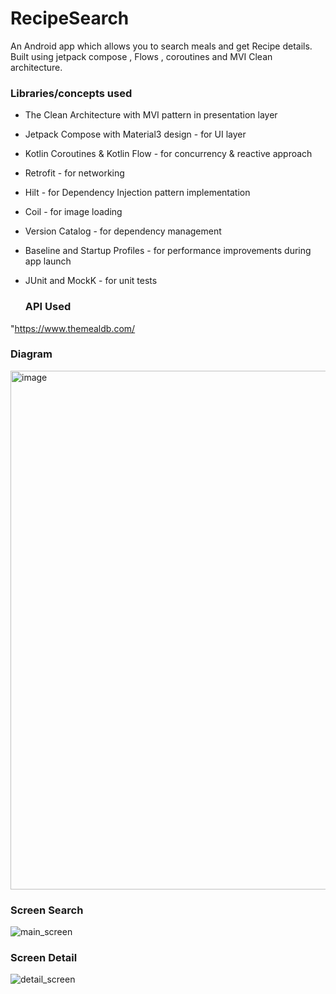 # RecipeSearch
An Android app which allows you to search meals and get Recipe details. Built using jetpack compose ,  Flows , coroutines and MVI Clean architecture.

### **Libraries/concepts used**

* The Clean Architecture with MVI pattern in presentation layer
* Jetpack Compose with Material3 design - for UI layer
* Kotlin Coroutines & Kotlin Flow - for concurrency & reactive approach
* Retrofit - for networking
* Hilt - for Dependency Injection pattern implementation
* Coil - for image loading
* Version Catalog - for dependency management
* Baseline and Startup Profiles - for performance improvements during app launch
* JUnit and MockK - for unit tests

  ### API Used
 "https://www.themealdb.com/

### Diagram
<img width="830" alt="image" src="https://github.com/user-attachments/assets/3d60344c-5cf5-48f0-8a4a-4c05f2252952">

### Screen Search
![main_screen](https://github.com/user-attachments/assets/5749363a-6fbf-4d6d-9fac-61f029013709)


### Screen Detail
![detail_screen](https://github.com/user-attachments/assets/de9ec8f1-bb21-49a9-8333-9ae98b214ee7)




